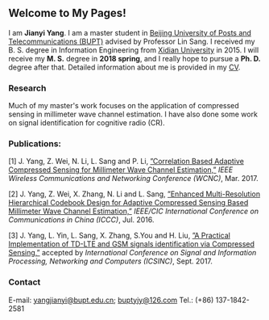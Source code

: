 ## Welcome to My Pages!
I am **Jianyi Yang**.
I am a master student in [Beijing University of Posts and Telecommunications (BUPT)](http://english.bupt.edu.cn/content/content.php?p=2_8_16) advised by Professor Lin Sang. I received my B. S. degree in Information Engineering from [Xidian University](http://en.xidian.edu.cn/About_Xidian/Overview.htm) in 2015. 
I will receive my **M. S.** degree in **2018 spring**, and I really hope to pursue a **Ph. D.** degree after that.
Detailed information about me is provided in my [CV](https://github.com/CoolYaung/CoolYaung.github.io/blob/master/CV_YANG(6).pdf).

### Research
Much of my master's work focuses on the application of compressed sensing in millimeter wave channel estimation.
I have also done some work on signal identification for cognitive radio (CR).

### Publications:
[1] J. Yang, Z. Wei, N. Li, L. Sang and P. Li, [”Correlation Based Adaptive Compressed Sensing for Millimeter Wave Channel Estimation,”](https://github.com/CoolYaung/CoolYaung.github.io/blob/master/Correlation%20Based%20Adaptive%20Compressed%20Sensing%20for%20Millimeter%20Wave%20Channel%20Estimation.pdf) _IEEE Wireless Communications and Networking Conference (WCNC)_, Mar. 2017.

[2] J. Yang, Z. Wei, X. Zhang, N. Li and L. Sang, [”Enhanced Multi-Resolution Hierarchical Codebook Design for Adaptive Compressed
Sensing Based Millimeter Wave Channel Estimation,”](https://github.com/CoolYaung/CoolYaung.github.io/blob/master/Correlation%20Based%20Adaptive%20Compressed%20Sensing%20for%20Millimeter%20Wave%20Channel%20Estimation.pdf) _IEEE/CIC International Conference on Communications in China (ICCC)_, Jul. 2016.

[3] J. Yang, L. Yin, L. Sang, X. Zhang, S.You and H. Liu, [”A Practical Implementation of TD-LTE and GSM signals identification via Compressed Sensing,”](https://github.com/CoolYaung/CoolYaung.github.io/blob/master/A%20Practical%20Implementation%20of%20TD-LTE%20and%20GSM%20signals%20identification%20via%20Compressed%20Sensing.pdf) accepted by _International Conference on Signal and Information Processing, Networking and Computers (ICSINC)_, Sept. 2017.

### Contact
E-mail: yangjianyi@bupt.edu.cn; buptyjy@126.com
Tel.: (+86) 137-1842-2581
